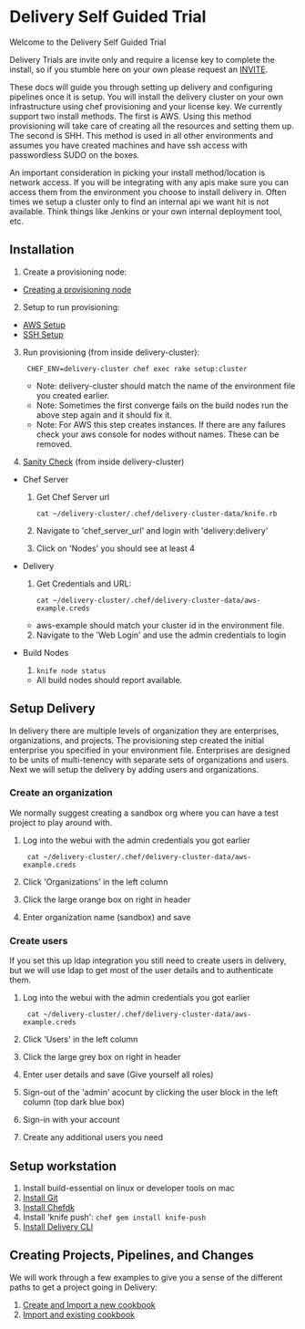 # Delivery Self Guided Trial
Welcome to the Delivery Self Guided Trial

Delivery Trials are invite only and require a license key to complete the install, so if you stumble here on your own please request an [INVITE](https://www.chef.io/delivery/).

These docs will guide you through setting up delivery and configuring pipelines once it is setup. You will install the delivery cluster on your own infrastructure using chef provisioning and your license key. We currently support two install methods. The first is AWS. Using this method provisioning will take care of creating all the resources and setting them up. The second is SHH. This method is used in all other environments and assumes you have created machines and have ssh access with passwordless SUDO on the boxes.

An important consideration in picking your install method/location is network access. If you will be integrating with any apis make sure you can access them from the environment you choose to install delivery in. Often times we setup a cluster only to find an internal api we want hit is not available. Think things like Jenkins or your own internal deployment tool, etc.

## Installation
1. Create a provisioning node:
  * [Creating a provisioning node](provisioning_node.md)
2. Setup to run provisioning:
  * [AWS Setup](aws.md)
  * [SSH Setup](ssh.md)
3. Run provisioning (from inside delivery-cluster):

        CHEF_ENV=delivery-cluster chef exec rake setup:cluster

    * Note: delivery-cluster should match the name of the environment file you created earlier.
    * Note: Sometimes the first converge fails on the build nodes run the above step again and it should fix it.
    * Note: For AWS this step creates instances. If there are any failures check your aws console for nodes without names. These can be removed.

4. [Sanity Check](sanity_check.md) (from inside delivery-cluster)
  * Chef Server
    1. Get Chef Server url

        ```cat ~/delivery-cluster/.chef/delivery-cluster-data/knife.rb```

    2. Navigate to 'chef_server_url' and login with 'delivery:delivery'
    3. Click on 'Nodes' you should see at least 4
  * Delivery
    1. Get Credentials and URL:

        ```cat ~/delivery-cluster/.chef/delivery-cluster-data/aws-example.creds```

      * aws-example should match your cluster id in the environment file.
    2. Navigate to the 'Web Login' and use the admin credentials to login
  * Build Nodes
    1. ```knife node status```
      * All build nodes should report available.

## Setup Delivery
In delivery there are multiple levels of organization they are enterprises, organizations, and projects. The provisioning step created the initial enterprise you specified in your environment file. Enterprises are designed to be units of multi-tenency with separate sets of organizations and users. Next we will setup the delivery by adding users and organizations.

### Create an organization
We normally suggest creating a sandbox org where you can have a test project to play around with.

1. Log into the webui with the admin credentials you got earlier

        cat ~/delivery-cluster/.chef/delivery-cluster-data/aws-example.creds
       
2. Click 'Organizations' in the left column
3. Click the large orange box on right in header
4. Enter organization name (sandbox) and save

### Create users
If you set this up ldap integration you still need to create users in delivery, but we will use ldap to get most of the user details and to authenticate them.

1. Log into the webui with the admin credentials you got earlier

        cat ~/delivery-cluster/.chef/delivery-cluster-data/aws-example.creds
       
2. Click 'Users' in the left column
3. Click the large grey box on right in header
4. Enter user details and save (Give yourself all roles)
5. Sign-out of the 'admin' acocunt by clicking the user block in the left column (top dark blue box)
6. Sign-in with your account
7. Create any additional users you need

## Setup workstation

1. Install build-essential on linux or developer tools on mac
2. [Install Git](http://git-scm.com/book/en/v2/Getting-Started-Installing-Git)
3. [Install Chefdk](https://downloads.chef.io/chef-dk/)
4. Install 'knife push': ```chef gem install knife-push```
5. [Install Delivery CLI](install_cli.md)

## Creating Projects, Pipelines, and Changes
We will work through a few examples to give you a sense of the different paths to get a project going in Delivery:

1. [Create and Import a new cookbook](new_cookbook.md)
2. [Import and existing cookbook](import_cookbook.md)

